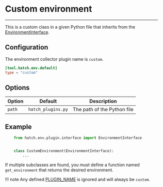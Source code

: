 # Custom environment

-----

This is a custom class in a given Python file that inherits from the [EnvironmentInterface](reference.md#hatch.env.plugin.interface.EnvironmentInterface).

## Configuration

The environment collector plugin name is `custom`.

```toml config-example
[tool.hatch.env.default]
type = "custom"
```

## Options

| Option | Default | Description |
| --- | --- | --- |
| `path` | `hatch_plugins.py` | The path of the Python file |

## Example

```python tab="hatch_plugins.py"
    from hatch.env.plugin.interface import EnvironmentInterface


    class CustomEnvironment(EnvironmentInterface):
        ...
```

If multiple subclasses are found, you must define a function named `get_environment` that returns the desired environment.

!!! note
    Any defined [PLUGIN_NAME](reference.md#hatch.env.plugin.interface.EnvironmentInterface.PLUGIN_NAME) is ignored and will always be `custom`.
